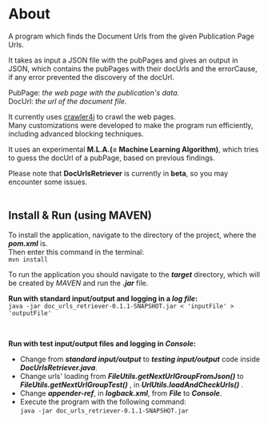 About
=====

A program which finds the Document Urls from the given Publication Page Urls.<br/>

It takes as input a JSON file with the pubPages and gives an output in JSON, which contains the pubPages with their docUrls and the errorCause, if any error prevented the discovery of the docUrl.<br/>

PubPage: *the web page with the publication's data.*<br/> 
DocUrl: *the url of the document file.*<br/>

It currently uses [crawler4j](https://github.com/yasserg/crawler4j) to crawl the web pages.<br/>
Many customizations were developed to make the program run efficiently, including advanced blocking techniques.<br/>

It uses an experimental **M.L.A.(= Machine Learning Algorithm)**, which tries to guess the docUrl of a pubPage, based on previous findings.<br/>

Please note that **DocUrlsRetriever** is currently in **beta**, so you may encounter some issues.<br/>
<br/>

Install & Run (using MAVEN)
---------------------------

To install the application, navigate to the directory of the project, where the ***pom.xml*** is.<br/>
Then enter this command in the terminal:<br/>
``mvn install``<br/>

To run the application you should navigate to the ***target*** directory, which will be created by *MAVEN* and run the ***.jar*** file.<br/> 

**Run with standard input/output and logging in a *log file*:**<br/>
``java -jar doc_urls_retriever-0.1.1-SNAPSHOT.jar < 'inputFile' > 'outputFile'``<br/>

<br/>

**Run with test input/output files and logging in *Console*:**<br/>
- Change from ***standard input/output*** to ***testing input/output*** code inside ***DocUrlsRetriever.java***.<br/>
- Change urls' loading from ***FileUtils.getNextUrlGroupFromJson()*** to ***FileUtils.getNextUrlGroupTest()*** , in ***UrlUtils.loadAndCheckUrls()*** .<br/>
- Change ***appender-ref***, in ***logback.xml***, from ***File*** to ***Console***.<br/>
- Execute the program with the following command:<br/>
``java -jar doc_urls_retriever-0.1.1-SNAPSHOT.jar``